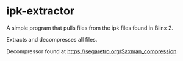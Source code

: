 # ipk-extractor
A simple program that pulls files from the ipk files found in Blinx 2.

Extracts and decompresses all files.

Decompressor found at https://segaretro.org/Saxman_compression
